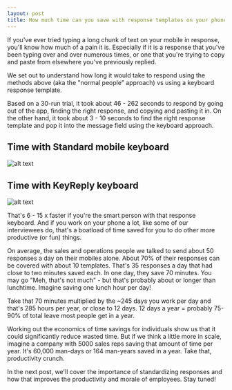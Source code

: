 ```yaml
---
layout: post
title: How much time can you save with response templates on your phone?
---
```


If you've ever tried typing a long chunk of text on your mobile in response, you'll know how much of a pain it is. Especially if it is a response that you've been typing over and over numerous times, or one that you're trying to copy and paste from elsewhere you've previously replied. 

We set out to understand how long it would take to respond using the methods above (aka the "normal people" approach) vs using a keyboard response template. 

Based on a 30-run trial, it took about 46 - 262 seconds to respond by going out of the app, finding the right response, and copying and pasting it in. On the other hand, it took about 3 - 10 seconds to find the right response template and pop it into the message field using the keyboard approach. 

## Time with Standard mobile keyboard
![alt text](/images/StandardKeyboard.png  "Standard Keyboard") 

## Time with KeyReply keyboard
![alt text](/images/KeyReplyKeyboard.png  "KeyReply Keyboard")

That's 6 - 15 x faster if you're the smart person with that response keyboard. And if you work on your phone a lot, like some of our interviewees do, that's a boatload of time saved for you to do other more productive (or fun) things. 

On average, the sales and operations people we talked to send about 50 responses a day on their mobiles alone. About 70% of their responses can be covered with about 10 templates. That's 35 responses a day that had close to two minutes saved each. In one day, they save 70 minutes. You may go "Meh, that's not much" - but that's probably about or longer than lunchtime. Imagine saving one lunch hour per day!

Take that 70 minutes multiplied by the ~245 days you work per day and that's 285 hours per year, or close to 12 days. 12 days a year = probably 75-90% of total leave most people get in a year. 

Working out the economics of time savings for individuals show us that it could significantly reduce wasted time. But if we think a little more in scale, imagine a company with 5000 sales reps saving that amount of time per year. It's 60,000 man-days or 164 man-years saved in a year. Take that, productivity crunch. 

In the next post, we'll cover the importance of standardizing responses and how that improves the productivity and morale of employees. Stay tuned!
